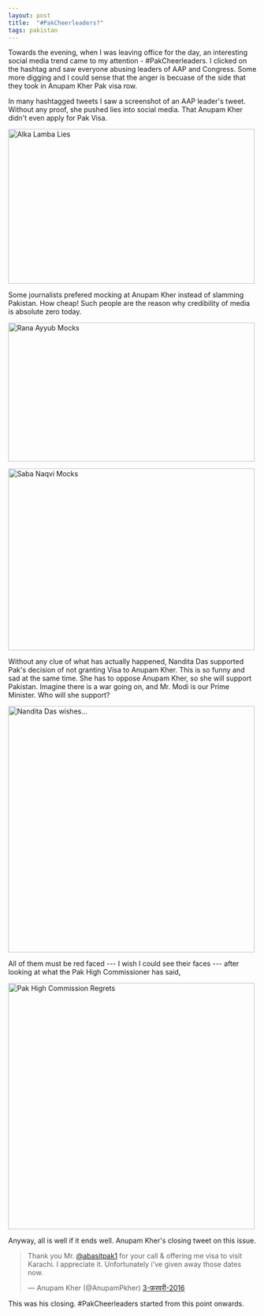 ```yaml
---
layout: post
title:  "#PakCheerleaders?"
tags: pakistan
---
```


Towards the evening, when I was leaving office for the day, an interesting social media trend came to my attention - #PakCheerleaders. I clicked on the hashtag and saw everyone abusing leaders of AAP and Congress. Some more digging and I could sense that the anger is becuase of the side that they took in Anupam Kher Pak visa row.

In many hashtagged tweets I saw a screenshot of an AAP leader's tweet. Without any proof, she pushed lies into social media. That Anupam Kher didn't even apply for Pak Visa.

<a data-flickr-embed="true"  href="https://www.flickr.com/photos/jangid/24703833171/in/album-72157664212186746/" title="Alka Lamba Lies"><img src="https://farm2.staticflickr.com/1474/24703833171_2791cca886.jpg" width="500" height="314" alt="Alka Lamba Lies"></a><script async src="//embedr.flickr.com/assets/client-code.js" charset="utf-8"></script>

Some journalists prefered mocking at Anupam Kher instead of slamming Pakistan. How cheap! Such people are the reason why credibility of media is absolute zero today.

<a data-flickr-embed="true"  href="https://www.flickr.com/photos/jangid/24797387805/in/album-72157664212186746/" title="Rana Ayyub Mocks"><img src="https://farm2.staticflickr.com/1593/24797387805_f28f3eabd4.jpg" width="500" height="282" alt="Rana Ayyub Mocks"></a><script async src="//embedr.flickr.com/assets/client-code.js" charset="utf-8"></script>

<a data-flickr-embed="true"  href="https://www.flickr.com/photos/jangid/24501857820/in/album-72157664212186746/" title="Saba Naqvi Mocks"><img src="https://farm2.staticflickr.com/1480/24501857820_085f11766a.jpg" width="500" height="369" alt="Saba Naqvi Mocks"></a><script async src="//embedr.flickr.com/assets/client-code.js" charset="utf-8"></script>

Without any clue of what has actually happened, Nandita Das supported Pak's decision of not granting Visa to Anupam Kher. This is so funny and sad at the same time. She has to oppose Anupam Kher, so she will support Pakistan. Imagine there is a war going on, and Mr. Modi is our Prime Minister. Who will she support?

<a data-flickr-embed="true"  href="https://www.flickr.com/photos/jangid/24429770829/in/album-72157664212186746/" title="Nandita Das wishes..."><img src="https://farm2.staticflickr.com/1472/24429770829_daeeceb5a0.jpg" width="500" height="500" alt="Nandita Das wishes..."></a><script async src="//embedr.flickr.com/assets/client-code.js" charset="utf-8"></script>

All of them must be red faced --- I wish I could see their faces --- after looking at what the Pak High Commissioner has said,

<a data-flickr-embed="true"  href="https://www.flickr.com/photos/jangid/24501898970/in/album-72157664212186746/" title="Pak High Commission Regrets"><img src="https://farm2.staticflickr.com/1697/24501898970_73716b7281.jpg" width="500" height="500" alt="Pak High Commission Regrets"></a><script async src="//embedr.flickr.com/assets/client-code.js" charset="utf-8"></script>

Anyway, all is well if it ends well. Anupam Kher's closing tweet on this issue.

<blockquote class="twitter-tweet" data-lang="hi"><p lang="en" dir="ltr">Thank you Mr. <a href="https://twitter.com/abasitpak1">@abasitpak1</a> for your call &amp; offering me visa to visit Karachi. I appreciate it. Unfortunately i&#39;ve given away those dates now.</p>&mdash; Anupam Kher (@AnupamPkher) <a href="https://twitter.com/AnupamPkher/status/694742380969197568">3-फ़रवरी-2016</a></blockquote> <script async src="//platform.twitter.com/widgets.js" charset="utf-8"></script>

This was his closing. #PakCheerleaders started from this point onwards.
